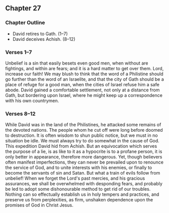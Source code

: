 ## Chapter 27

### Chapter Outline

- David retires to Gath. (1–7)
- David deceives Achish. (8–12)

### Verses 1–7

Unbelief is a sin that easily besets even good men, when without are fightings, and within are fears; and it is a hard matter to get over them. Lord, increase our faith! We may blush to think that the word of a Philistine should go further than the word of an Israelite, and that the city of Gath should be a place of refuge for a good man, when the cities of Israel refuse him a safe abode. David gained a comfortable settlement, not only at a distance from Gath, but bordering upon Israel, where he might keep up a correspondence with his own countrymen.

### Verses 8–12

While David was in the land of the Philistines, he attacked some remains of the devoted nations. The people whom he cut off were long before doomed to destruction. It is often wisdom to shun public notice, but we must in no situation be idle. We must always try to do somewhat in the cause of God. This expedition David hid from Achish. But an equivocation which serves the purpose of a lie, is as like to it as a hypocrite is to a profane person, it is only better in appearance, therefore more dangerous. Yet, though believers often manifest imperfections, they can never be prevailed upon to renounce the service of God, and to unite interests with his enemies, or finally to become the servants of sin and Satan. But what a train of evils follow from unbelief! When we forget the Lord's past mercies, and his gracious assurances, we shall be overwhelmed with desponding fears, and probably be led to adopt some dishonourable method to get rid of our troubles. Nothing can so effectually establish us in holy tempers and practices, and preserve us from perplexities, as firm, unshaken dependence upon the promises of God in Christ Jesus.

